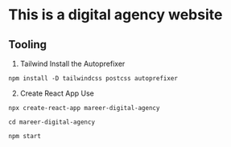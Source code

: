 # This is a digital agency website 

## Tooling 
 1. Tailwind 
 Install the Autoprefixer 
 
 `npm install -D tailwindcss postcss autoprefixer`
 
 2. Create React App 
 Use 
 
 `npx create-react-app mareer-digital-agency `
 
 `cd mareer-digital-agency`
 
 `npm start`

